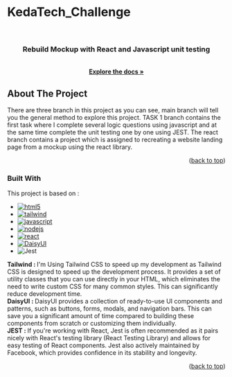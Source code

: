 # KedaTech_Challenge

<a name="readme-top"></a>

<br />
<div align="center">
  <a href="https://github.com/JulianMindria/KedaTech_Challenge">

  </a>

  <h3 align="center">Rebuild Mockup with React and Javascript unit testing</h3>

  <p align="center">
    <br />
    <a href="https://github.com/JulianMindria/KedaTech_Challenge"><strong>Explore the docs »</strong></a>
    <br />
  </p>
</div>

<!-- ABOUT THE PROJECT -->
## About The Project

There are three branch in this project as you can see, main branch will tell you the general method
to explore this project. TASK 1 branch contains the first task where I complete several logic 
questions using javascript and at the same time complete the unit testing one by one using JEST. The react branch
contains a project which is assigned to recreating a website landing page from a mockup using the react library.

<p align="right">(<a href="#readme-top">back to top</a>)</p>



### Built With

This project is based on :
* [![html5][html5.js]][html5-url]
* [![tailwind][tailwind.js]][tailwind-url]
* [![javascript][javascript.js]][javascript-url]
* [![nodejs][nodejs.js]][nodejs-url]
* [![react][react.js]][react-url]
* [![DaisyUI][DaisyUI.js]][DaisyUI-url]
* ![Jest](https://img.shields.io/badge/-jest-%23C21325?style=for-the-badge&logo=jest&logoColor=white)


<p>
  <strong>Tailwind : </strong>I'm Using Tailwind CSS to speed up my development as Tailwind CSS is designed to speed up the development process. It provides a set of utility classes that you can use directly in your HTML, which eliminates the need to write custom CSS for many common styles. This can significantly reduce development time.<br />
  <strong>DaisyUI : </strong>DaisyUI provides a collection of ready-to-use UI components and patterns, such as buttons, forms, modals, and navigation bars. This can save you a significant amount of time compared to building these components from scratch or customizing them individually.<br />
  <strong>JEST : </strong>If you're working with React, Jest is often recommended as it pairs nicely with React's testing library (React Testing Library) and allows for easy testing of React components. Jest also actively maintained by Facebook, which provides confidence in its stability and longevity. 
</p>

<p align="right">(<a href="#readme-top">back to top</a>)</p>

<!-- MARKDOWN LINKS & IMAGES -->
<!-- https://www.markdownguide.org/basic-syntax/#reference-style-links -->
[html5.js]: https://img.shields.io/badge/html5-E34F26?style=for-the-badge&logo=html5&logoColor=white
[html5-url]: https://developer.mozilla.org/en-US/docs/Glossary/HTML5
[tailwind.js]: https://img.shields.io/badge/tailwind-06B6D4?style=for-the-badge&logo=tailwindcss&logoColor=white
[tailwind-url]: https://tailwindcss.com/
[javascript.js]: https://img.shields.io/badge/javascript-000000?style=for-the-badge&logo=javascript&logoColor=white
[javascript-url]: https://www.javascript.com/
[nodejs.js]: https://img.shields.io/badge/nodejs-339933?style=for-the-badge&logo=nodedotjs&logoColor=white
[nodejs-url]: https://nodejs.org/
[nodejs.js]: https://img.shields.io/badge/nodejs-339933?style=for-the-badge&logo=nodedotjs&logoColor=white
[nodejs-url]: https://nodejs.org/
[react.js]: https://img.shields.io/badge/react-61DAFB?style=for-the-badge&logo=react&logoColor=white
[react-url]: https://react.dev/
[DaisyUI.js]: https://img.shields.io/badge/daisyui-5A0EF8?style=for-the-badge&logo=daisyui&logoColor=white
[DaisyUI-url]: https://daisyui.com/

   ```

